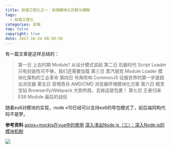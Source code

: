```yaml
---
title: 前端工程化之一：前端模块化历程与理解
tags:
  - 前端工程化
categories: 前端
top: false
copyright: true
date: 2017-10-24 08:50:50
---
```

有一篇文章是这样总结的：
> 第一日 上古时期 Module? 从设计模式说起
第二日 石器时代 Script Loader 只有封装性可不够，我们还需要加载
第三日 蒸汽朋克 Module Loader 模块化架构的工业革命
第四日 号角吹响 CommonJS 征服世界的第一步是跳出浏览器
第五日 双塔奇兵 AMD/CMD 浏览器环境模块化方案
第六日 精灵宝钻 Browserify/Webpack 大势所趋，去掉这层包裹！
第七日 王者归来 ES6 Module 最后的战役

随着es6对模块的实现，node v10已经可以支持es6的导包模式了，前后端同构代码不是梦。
<!--more-->

**参考资料**
[axios+mockjs在vue中的使用](https://juejin.im/post/5b17ffcc51882513eb62e985)
[深入浅出Node.js（三）：深入Node.js的模块机制](http://www.infoq.com/cn/articles/nodejs-module-mechanism)

![](http://oankigr4l.bkt.clouddn.com/wexin.png)